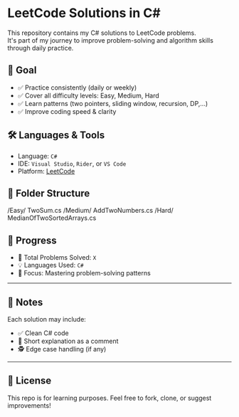 # LeetCode Solutions in C#

This repository contains my C# solutions to LeetCode problems.  
It's part of my journey to improve problem-solving and algorithm skills through daily practice.

## 📌 Goal

- ✅ Practice consistently (daily or weekly)
- ✅ Cover all difficulty levels: Easy, Medium, Hard
- ✅ Learn patterns (two pointers, sliding window, recursion, DP,...)
- ✅ Improve coding speed & clarity

## 🛠 Languages & Tools

- Language: `C#`
- IDE: `Visual Studio`, `Rider`, or `VS Code`
- Platform: [LeetCode](https://leetcode.com/)

## 📁 Folder Structure
/Easy/
TwoSum.cs
/Medium/
AddTwoNumbers.cs
/Hard/
MedianOfTwoSortedArrays.cs

## 🚀 Progress

- 🔢 Total Problems Solved: `X`
- 💡 Languages Used: `C#`
- 🧠 Focus: Mastering problem-solving patterns

---

## 🧠 Notes

Each solution may include:
- ✅ Clean C# code
- 🧩 Short explanation as a comment
- 🕵️ Edge case handling (if any)

---

## 📎 License

This repo is for learning purposes. Feel free to fork, clone, or suggest improvements!
